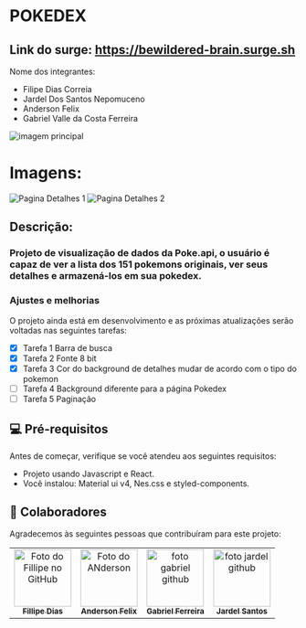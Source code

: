 # POKEDEX

## Link do surge: https://bewildered-brain.surge.sh

Nome dos integrantes: 
- Filipe Dias Correia
- Jardel Dos Santos Nepomuceno
- Anderson Felix
- Gabriel Valle da Costa Ferreira

<img src="https://i.postimg.cc/fLwN8jZk/pokedex.png" alt="imagem principal">

# Imagens:
![Pagina Detalhes 1](https://i.postimg.cc/cLrw3RYY/Detalhes.jpg)
![Pagina Detalhes 2](https://i.postimg.cc/x1hH3XyZ/Detalhes2.jpg)

## Descrição: 
### Projeto de visualização de dados da Poke.api, o usuário é capaz de ver a lista dos 151 pokemons originais, ver seus detalhes e armazená-los em sua pokedex.

### Ajustes e melhorias

O projeto ainda está em desenvolvimento e as próximas atualizações serão voltadas nas seguintes tarefas:

- [x] Tarefa 1 Barra de busca
- [x] Tarefa 2 Fonte 8 bit
- [x] Tarefa 3 Cor do background de detalhes mudar de acordo com o tipo do pokemon
- [ ] Tarefa 4 Background diferente para a página Pokedex
- [ ] Tarefa 5 Paginação

## 💻 Pré-requisitos

Antes de começar, verifique se você atendeu aos seguintes requisitos:
* Projeto usando Javascript e React.
* Você instalou: Material ui v4, Nes.css e styled-components.


## 🤝 Colaboradores

Agradecemos às seguintes pessoas que contribuíram para este projeto:

<table>
  <tr>
    <td align="center">
      <a href="#">
        <img src="https://avatars.githubusercontent.com/u/87552890?v=4" width="100px;" alt="Foto do Fillipe no GitHub"/><br>
        <sub>
          <b>Fillipe Dias</b>
        </sub>
      </a>
    </td>
    <td align="center">
      <a href="#">
        <img src="https://avatars.githubusercontent.com/u/94788717?v=4" width="100px;" alt="Foto do ANderson"/><br>
        <sub>
          <b>Anderson Felix</b>
        </sub>
      </a>
    </td>
    <td align="center">
      <a href="#">
        <img src="https://avatars.githubusercontent.com/u/59378360?v=4" width="100px;" alt="foto gabriel github"/><br>
        <sub>
          <b>Gabriel Ferreira</b>
        </sub>
      </a>
    </td>
    <td align="center">
      <a href="#">
        <img src="https://avatars.githubusercontent.com/u/86195881?v=4" width="100px;" alt="foto jardel github"/><br>
        <sub>
          <b>Jardel Santos</b>
        </sub>
      </a>
    </td>
  </tr>
</table>
